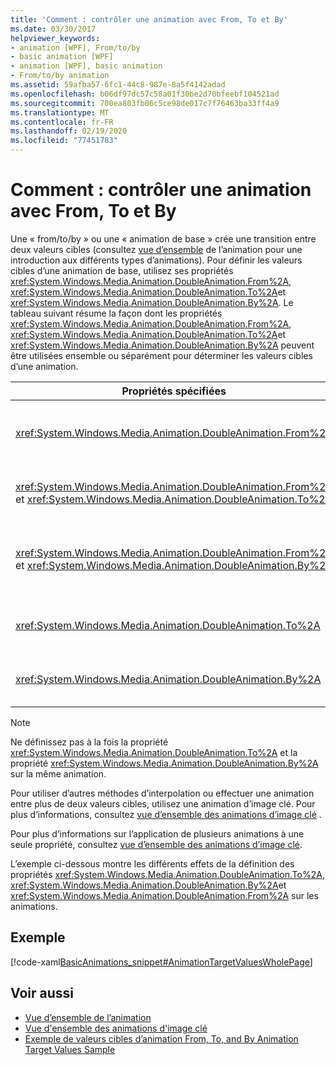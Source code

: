 ```yaml
---
title: 'Comment : contrôler une animation avec From, To et By'
ms.date: 03/30/2017
helpviewer_keywords:
- animation [WPF], From/to/by
- basic animation [WPF]
- animation [WPF], basic animation
- From/to/by animation
ms.assetid: 59afba57-6fc1-44c8-987e-8a5f4142adad
ms.openlocfilehash: b06df97dc57c58a01f30be2d70bfeebf104521ad
ms.sourcegitcommit: 700ea803fb06c5ce98de017c7f76463ba33ff4a9
ms.translationtype: MT
ms.contentlocale: fr-FR
ms.lasthandoff: 02/19/2020
ms.locfileid: "77451783"
---
```

# <a name="how-to-control-an-animation-using-from-to-and-by"></a>Comment : contrôler une animation avec From, To et By
Une « from/to/by » ou une « animation de base » crée une transition entre deux valeurs cibles (consultez [vue d’ensemble](animation-overview.md) de l’animation pour une introduction aux différents types d’animations). Pour définir les valeurs cibles d’une animation de base, utilisez ses propriétés <xref:System.Windows.Media.Animation.DoubleAnimation.From%2A>, <xref:System.Windows.Media.Animation.DoubleAnimation.To%2A>et <xref:System.Windows.Media.Animation.DoubleAnimation.By%2A>.  Le tableau suivant résume la façon dont les propriétés <xref:System.Windows.Media.Animation.DoubleAnimation.From%2A>, <xref:System.Windows.Media.Animation.DoubleAnimation.To%2A>et <xref:System.Windows.Media.Animation.DoubleAnimation.By%2A> peuvent être utilisées ensemble ou séparément pour déterminer les valeurs cibles d’une animation.  
  
|Propriétés spécifiées|Comportement résultant|  
|--------------------------|------------------------|  
|<xref:System.Windows.Media.Animation.DoubleAnimation.From%2A>|L’animation passe de la valeur spécifiée par la propriété <xref:System.Windows.Media.Animation.DoubleAnimation.From%2A> à la valeur de base de la propriété en cours d’animation ou à la valeur de sortie d’une animation précédente, en fonction de la configuration de l’animation précédente.|  
|<xref:System.Windows.Media.Animation.DoubleAnimation.From%2A> et <xref:System.Windows.Media.Animation.DoubleAnimation.To%2A>|L’animation passe de la valeur spécifiée par la propriété <xref:System.Windows.Media.Animation.DoubleAnimation.From%2A> à la valeur spécifiée par la propriété <xref:System.Windows.Media.Animation.DoubleAnimation.To%2A>.|  
|<xref:System.Windows.Media.Animation.DoubleAnimation.From%2A> et <xref:System.Windows.Media.Animation.DoubleAnimation.By%2A>|L’animation passe de la valeur spécifiée par la propriété <xref:System.Windows.Media.Animation.DoubleAnimation.From%2A> à la valeur spécifiée par la somme des propriétés <xref:System.Windows.Media.Animation.DoubleAnimation.From%2A> et <xref:System.Windows.Media.Animation.DoubleAnimation.By%2A>.|  
|<xref:System.Windows.Media.Animation.DoubleAnimation.To%2A>|L’animation passe de la valeur de base de la propriété animée ou de la valeur de sortie de l’animation précédente à la valeur spécifiée par la propriété <xref:System.Windows.Media.Animation.DoubleAnimation.To%2A>.|  
|<xref:System.Windows.Media.Animation.DoubleAnimation.By%2A>|L’animation passe de la valeur de base de la propriété animée ou de la valeur de sortie d’une animation précédente à la somme de cette valeur et de la valeur spécifiée par la propriété <xref:System.Windows.Media.Animation.DoubleAnimation.By%2A>.|  
  
> [!NOTE]
> Ne définissez pas à la fois la propriété <xref:System.Windows.Media.Animation.DoubleAnimation.To%2A> et la propriété <xref:System.Windows.Media.Animation.DoubleAnimation.By%2A> sur la même animation.  
  
 Pour utiliser d’autres méthodes d’interpolation ou effectuer une animation entre plus de deux valeurs cibles, utilisez une animation d’image clé. Pour plus d’informations, consultez [vue d’ensemble des animations d’image clé](key-frame-animations-overview.md) .  
  
 Pour plus d’informations sur l’application de plusieurs animations à une seule propriété, consultez [vue d’ensemble des animations d’image clé](key-frame-animations-overview.md).  
  
 L’exemple ci-dessous montre les différents effets de la définition des propriétés <xref:System.Windows.Media.Animation.DoubleAnimation.To%2A>, <xref:System.Windows.Media.Animation.DoubleAnimation.By%2A>et <xref:System.Windows.Media.Animation.DoubleAnimation.From%2A> sur les animations.  
  
## <a name="example"></a>Exemple  
 [!code-xaml[BasicAnimations_snippet#AnimationTargetValuesWholePage](~/samples/snippets/csharp/VS_Snippets_Wpf/BasicAnimations_snippet/CS/AnimationTargetValuesExample.xaml#animationtargetvalueswholepage)]  
  
## <a name="see-also"></a>Voir aussi

- [Vue d’ensemble de l’animation](animation-overview.md)
- [Vue d'ensemble des animations d'image clé](key-frame-animations-overview.md)
- [Exemple de valeurs cibles d’animation From, To, and By Animation Target Values Sample](https://github.com/Microsoft/WPF-Samples/tree/master/Animation/TargetValues)
